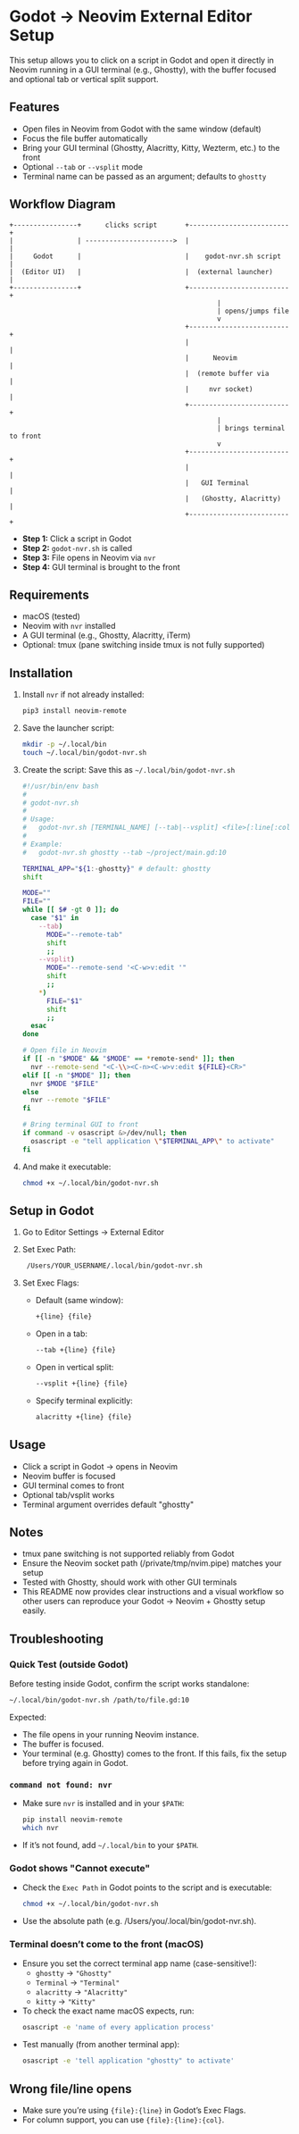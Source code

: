 # Godot → Neovim External Editor Setup

This setup allows you to click on a script in Godot and open it directly in Neovim running in a GUI terminal (e.g., Ghostty), with the buffer focused and optional tab or vertical split support.

## Features

- Open files in Neovim from Godot with the same window (default)
- Focus the file buffer automatically
- Bring your GUI terminal (Ghostty, Alacritty, Kitty, Wezterm, etc.) to the front
- Optional `--tab` or `--vsplit` mode
- Terminal name can be passed as an argument; defaults to `ghostty`

## Workflow Diagram

```text
+----------------+      clicks script       +-------------------------+
|                | ---------------------->  |                         |
|     Godot      |                          |    godot-nvr.sh script  |
|  (Editor UI)   |                          |  (external launcher)    |
+----------------+                          +-------------------------+
                                                    |
                                                    | opens/jumps file
                                                    v
                                            +-------------------------+
                                            |                         |
                                            |      Neovim             |
                                            |  (remote buffer via     |
                                            |     nvr socket)         |
                                            +-------------------------+
                                                    |
                                                    | brings terminal to front
                                                    v
                                            +-------------------------+
                                            |                         |
                                            |   GUI Terminal          |
                                            |   (Ghostty, Alacritty)  |
                                            +-------------------------+

```
- **Step 1:** Click a script in Godot
- **Step 2:** `godot-nvr.sh` is called
- **Step 3:** File opens in Neovim via `nvr`
- **Step 4:** GUI terminal is brought to the front

## Requirements

- macOS (tested)
- Neovim with `nvr` installed
- A GUI terminal (e.g., Ghostty, Alacritty, iTerm)
- Optional: tmux (pane switching inside tmux is not fully supported)

## Installation

1. Install `nvr` if not already installed:
   ```bash
   pip3 install neovim-remote
   ```
1. Save the launcher script:
   ```bash
   mkdir -p ~/.local/bin
   touch ~/.local/bin/godot-nvr.sh
   ```
1. Create the script:
   Save this as `~/.local/bin/godot-nvr.sh`
   ```bash
   #!/usr/bin/env bash
   #
   # godot-nvr.sh
   #
   # Usage:
   #   godot-nvr.sh [TERMINAL_NAME] [--tab|--vsplit] <file>[:line[:col]]
   #
   # Example:
   #   godot-nvr.sh ghostty --tab ~/project/main.gd:10

   TERMINAL_APP="${1:-ghostty}" # default: ghostty
   shift

   MODE=""
   FILE=""
   while [[ $# -gt 0 ]]; do
     case "$1" in
       --tab)
         MODE="--remote-tab"
         shift
         ;;
       --vsplit)
         MODE="--remote-send '<C-w>v:edit '"
         shift
         ;;
       *)
         FILE="$1"
         shift
         ;;
     esac
   done

   # Open file in Neovim
   if [[ -n "$MODE" && "$MODE" == *remote-send* ]]; then
     nvr --remote-send "<C-\\><C-n><C-w>v:edit ${FILE}<CR>"
   elif [[ -n "$MODE" ]]; then
     nvr $MODE "$FILE"
   else
     nvr --remote "$FILE"
   fi

   # Bring terminal GUI to front
   if command -v osascript &>/dev/null; then
     osascript -e "tell application \"$TERMINAL_APP\" to activate"
   fi

   ```
1. And make it executable:
   ```bash
   chmod +x ~/.local/bin/godot-nvr.sh
   ```

## Setup in Godot

1. Go to Editor Settings → External Editor
1. Set Exec Path:

   ```bash
    /Users/YOUR_USERNAME/.local/bin/godot-nvr.sh
   ```
1. Set Exec Flags:
    - Default (same window):

      ```bash
      +{line} {file}

      ```

    - Open in a tab:

      ```bash
      --tab +{line} {file}

      ```

    - Open in vertical split:

      ```bash
      --vsplit +{line} {file}

      ```

    - Specify terminal explicitly:

      ```bash
      alacritty +{line} {file}

      ```

## Usage

- Click a script in Godot → opens in Neovim
- Neovim buffer is focused
- GUI terminal comes to front
- Optional tab/vsplit works
- Terminal argument overrides default "ghostty"

## Notes

- tmux pane switching is not supported reliably from Godot
- Ensure the Neovim socket path (/private/tmp/nvim.pipe) matches your setup
- Tested with Ghostty, should work with other GUI terminals
- This README now provides clear instructions and a visual workflow so other users can reproduce your Godot → Neovim + Ghostty setup easily.

## Troubleshooting

### Quick Test (outside Godot)

Before testing inside Godot, confirm the script works standalone:
```bash
~/.local/bin/godot-nvr.sh /path/to/file.gd:10
```
Expected:
- The file opens in your running Neovim instance.
- The buffer is focused.
- Your terminal (e.g. Ghostty) comes to the front.
If this fails, fix the setup before trying again in Godot.

### `command not found: nvr`

 - Make sure `nvr` is installed and in your `$PATH`:
   ```bash
   pip install neovim-remote
   which nvr
   ```

 - If it’s not found, add `~/.local/bin` to your `$PATH`.

### Godot shows "Cannot execute"

- Check the `Exec Path` in Godot points to the script and is executable:
  ```bash
  chmod +x ~/.local/bin/godot-nvr.sh
  ```
- Use the absolute path (e.g. /Users/you/.local/bin/godot-nvr.sh).

### Terminal doesn’t come to the front (macOS)
- Ensure you set the correct terminal app name (case-sensitive!):
  - `ghostty` → `"Ghostty"`
  - `Terminal` → `"Terminal"`
  - `alacritty` → `"Alacritty"`
  - `kitty` -> `"Kitty"`
- To check the exact name macOS expects, run:
  ```bash
  osascript -e 'name of every application process'
  ```
- Test manually (from another terminal app):
  ```bash
  osascript -e 'tell application "ghostty" to activate'
  ```

## Wrong file/line opens
- Make sure you’re using `{file}:{line}` in Godot’s Exec Flags.
- For column support, you can use `{file}:{line}:{col}`.
